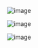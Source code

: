 ![image](https://github.com/user-attachments/assets/24e2afc4-7d80-4e57-bd92-57837f6e2509)


![image](https://github.com/user-attachments/assets/cf2aae65-fb96-43bb-8bc0-b00527598868)

![image](https://github.com/user-attachments/assets/0e939e5b-c0ae-4024-bfb6-52dc4a411985)

